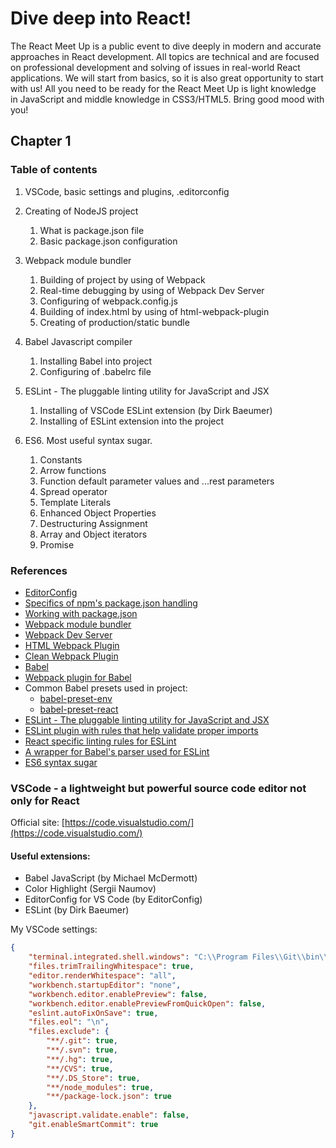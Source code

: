 # Dive deep into React!
The React Meet Up is a public event to dive deeply in modern and accurate approaches in React development.
All topics are technical and are focused on professional development and solving of issues in real-world React applications.
We will start from basics, so it is also great opportunity to start with us!
All you need to be ready for the React Meet Up is light knowledge in JavaScript and middle knowledge in CSS3/HTML5.
Bring good mood with you!

## Chapter 1

### Table of contents

1. VSCode, basic settings and plugins, .editorconfig

2. Creating of NodeJS project
    1. What is package.json file
    2. Basic package.json configuration

3. Webpack module bundler
    1. Building of project by using of Webpack
    2. Real-time debugging by using of Webpack Dev Server
    3. Configuring of webpack.config.js
    4. Building of index.html by using of html-webpack-plugin
    5. Creating of production/static bundle

4. Babel Javascript compiler
    1. Installing Babel into project
    2. Configuring of .babelrc file

5. ESLint - The pluggable linting utility for JavaScript and JSX
    1. Installing of VSCode ESLint extension (by Dirk Baeumer)
    2. Installing of ESLint extension into the project

6. ES6. Most useful syntax sugar.
    1. Constants
    2. Arrow functions
    3. Function default parameter values and ...rest parameters
    4. Spread operator
    5. Template Literals
    6. Enhanced Object Properties
    7. Destructuring Assignment
    8. Array and Object iterators
    9. Promise


### References

* [EditorConfig][.editorconfig]
* [Specifics of npm's package.json handling][package.json]
* [Working with package.json][Working with package.json]
* [Webpack module bundler][Webpack]
* [Webpack Dev Server][webpack-dev-server]
* [HTML Webpack Plugin][html-webpack-plugin]
* [Clean Webpack Plugin][clean-webpack-plugin]
* [Babel][Babel]
* [Webpack plugin for Babel][babel-loader]
* Common Babel presets used in project:
    * [babel-preset-env][babel-preset-env]
    * [babel-preset-react][babel-preset-react]
* [ESLint - The pluggable linting utility for JavaScript and JSX][ESLint]
* [ESLint plugin with rules that help validate proper imports][eslint-plugin-import]
* [React specific linting rules for ESLint][eslint-plugin-react]
* [A wrapper for Babel's parser used for ESLint][babel-eslint]
* [ES6 syntax sugar][ES6]

### VSCode - a lightweight but powerful source code editor not only for React

Official site: [https://code.visualstudio.com/](https://code.visualstudio.com/)

#### Useful extensions:

* Babel JavaScript (by Michael McDermott)
* Color Highlight (Sergii Naumov)
* EditorConfig for VS Code (by EditorConfig)
* ESLint (by Dirk Baeumer)

My VSCode settings:
```json
{
    "terminal.integrated.shell.windows": "C:\\Program Files\\Git\\bin\\bash.exe",
    "files.trimTrailingWhitespace": true,
    "editor.renderWhitespace": "all",
    "workbench.startupEditor": "none",
    "workbench.editor.enablePreview": false,
    "workbench.editor.enablePreviewFromQuickOpen": false,
    "eslint.autoFixOnSave": true,
    "files.eol": "\n",
    "files.exclude": {
        "**/.git": true,
        "**/.svn": true,
        "**/.hg": true,
        "**/CVS": true,
        "**/.DS_Store": true,
        "**/node_modules": true,
        "**/package-lock.json": true
    },
    "javascript.validate.enable": false,
    "git.enableSmartCommit": true
}
```


[package.json]: https://docs.npmjs.com/files/package.json
[Working with package.json]: https://docs.npmjs.com/getting-started/using-a-package.json
[Webpack]: https://webpack.js.org/concepts/
[webpack-dev-server]: https://webpack.js.org/guides/development/#using-webpack-dev-server
[html-webpack-plugin]: https://github.com/jantimon/html-webpack-plugin
[clean-webpack-plugin]: https://github.com/johnagan/clean-webpack-plugin
[Babel]: http://babeljs.io/docs/en
[babel-loader]: https://github.com/babel/babel-loader
[babel-preset-env]: https://babeljs.io/docs/en/babel-preset-env/
[babel-preset-react]: https://babeljs.io/docs/en/babel-preset-react
[ESLint]: https://eslint.org/
[eslint-plugin-import]: https://github.com/benmosher/eslint-plugin-import
[eslint-plugin-react]: https://github.com/yannickcr/eslint-plugin-react
[babel-eslint]: https://github.com/babel/babel-eslint
[.editorconfig]: https://editorconfig.org/
[VSCode]: https://code.visualstudio.com/
[ES6]: http://es6-features.org
